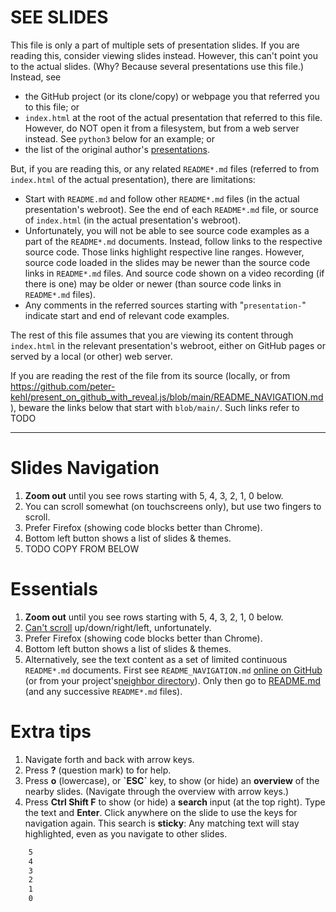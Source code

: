 <!-- .slide: data-visibility="hidden" -->

# SEE SLIDES

This file is only a part of multiple sets of presentation slides. If you are reading this, consider
viewing slides instead. However, this can't point you to the actual slides. (Why? Because several
presentations use this file.) Instead, see

- the GitHub project (or its clone/copy) or webpage you that referred you to this file; or
- `index.html` at the root of the actual presentation that referred to this file. However, do NOT
  open it from a filesystem, but from a web server instead. See `python3` below for an example; or
- the list of the original author's
  [presentations](https://github.com/peter-kehl/peter-kehl/blob/main/README.md).

But, if you are reading this, or any related `README*.md` files (referred to from `index.html` of
the actual presentation), there are limitations:

- Start with `README.md` and follow other `README*.md` files (in the actual presentation's webroot).
  See the end of each `README*.md` file, or source of `index.html` (in the actual presentation's
  webroot).
- Unfortunately, you will not be able to see source code examples as a part of the `README*.md`
  documents. Instead, follow links to the respective source code. Those links highlight respective
  line ranges. However, source code loaded in the slides may be newer than the source code links in
  `README*.md` files. And source code shown on a video recording (if there is one) may be older or
  newer (than source code links in `README*.md` files).
- Any comments in the referred sources starting with "`presentation-`" indicate start and end of
  relevant code examples.

The rest of this file assumes that you are viewing its content through `index.html` in the relevant
presentation's webroot, either on GitHub pages or served by a local (or other) web server.

If you are reading the rest of the file from its source (locally, or from
<https://github.com/peter-kehl/present_on_github_with_reveal.js/blob/main/README_NAVIGATION.md>), beware
the links below that start with `blob/main/`. Such links refer to TODO

---

# Slides Navigation

<!-- Can't apply https://revealjs.com/markdown/#element-attributes like .element: class="..."
     to list items. That doesn't add the class to the whole list item, but it adds the class only to
     an auto-generated paragraph in that list item.
     Having a whole list inside a <span class="without_keyboard">...</span> doesn't work either
     (Reveal.js then doesn't generate an HTML list).
     Yet another try: We can't write <ol class="..."> and </ol> as raw HTML and have the list items
     entered in Markdown - they don't get transformed to HTML.
     Hence, we write raw HTML. For that we disable
     https://github.com/DavidAnson/vscode-markdownlint > MD033.
-->
<!-- markdownlint-disable MD033 -->
<ol class="without_keyboard">
   <li><strong>Zoom out</strong> until you see rows starting with 5, 4, 3, 2, 1, 0 below.</li>
   <li>You can scroll somewhat (on touchscreens only), but use two fingers to scroll.</li>
   <li>Prefer Firefox (showing code blocks better than Chrome).</li>
   <li>Bottom left button shows a list of slides & themes.</li>
   <li>TODO COPY FROM BELOW</li>
</ol>
<h1 class="with_keyboard">Essentials</h1>
<ol class="with_keyboard">
   <li><strong>Zoom out</strong> until you see rows starting with 5, 4, 3, 2, 1, 0 below.</li>
   <li><a href="https://github.com/hakimel/reveal.js/issues/118">Can't scroll</a>
       up/down/right/left, unfortunately.</li>
   <li>Prefer Firefox (showing code blocks better than Chrome).</li>
   <li>Bottom left button shows a list of slides & themes.</li>
   <li>Alternatively, see the text content as a set of limited continuous <code>README*.md</code> documents. First see <code>README_NAVIGATION.md</code> <a href="https://github.com/peter-kehl/present_on_github_with_reveal.js/blob/main/README_NAVIGATION.md">online on GitHub</a><span class="hide_on_github_pages"> (or from your project's<a href="../present_on_github_with_reveal.js/README_NAVIGATION.md">neighbor directory</a>)</span>. Only then go to <a href="README.md" class="presentation_github_repo_relative_link">README.md</a> (and any successive <code>README*.md</code> files).</li>
</ol>
<h1 class="with_keyboard">Extra tips</h1>
<ol class="with_keyboard">
   <li>Navigate forth and back with arrow keys.</li>
   <li>Press <strong>?</strong> (question mark) to for help.</li>
   <li>Press <strong>o</strong> (lowercase), or <strong>`ESC`</strong> key, to show (or hide) an
       <strong>overview</strong> of the nearby slides. (Navigate through the overview with arrow
       keys.)</li>
   <li>Press <strong>Ctrl Shift F</strong> to show (or hide) a <strong>search</strong> input
       (at the top right). Type the text and <strong>Enter</strong>. Click anywhere on the slide
       to use the keys for navigation again. This search is <strong>sticky</strong>: Any matching
       text will stay highlighted, even as you navigate to other slides.</li>
</ol>
<!-- markdownlint-enable MD033 -->

```html
    5
    4
    3
    2
    1
    0
```
